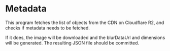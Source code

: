 # Metadata

This program fetches the list of objects from the CDN on Cloudflare R2, and checks if metadata needs to be fetched.

If it does, the image will be downloaded and the blurDataUrl and dimensions will be generated. The resulting JSON file should be committed.
